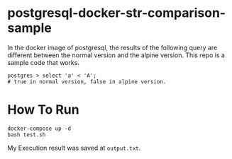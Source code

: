 # postgresql-docker-str-comparison-sample

In the docker image of postgresql, the results of the following query are different between the normal version and the alpine version.
This repo is a sample code that works.

```
postgres > select 'a' < 'A';
# true in normal version, false in alpine version.
```


# How To Run

```
docker-compose up -d
bash test.sh
```

My Execution result was saved at `output.txt`.
